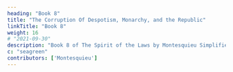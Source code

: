 ```yaml
---
heading: "Book 8"
title: "The Corruption Of Despotism, Monarchy, and the Republic"
linkTitle: "Book 8"
weight: 16
# "2021-09-30"
description: "Book 8 of The Spirit of the Laws by Montesquieu Simplified in 21 chapters"
c: "seagreen"
contributors: ['Montesquieu']
---
```

